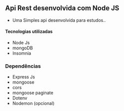 ## Api Rest desenvolvida com Node JS

- Uma Simples api desenvolvida para estudos..

#### Tecnologias utilizadas
 * Node Js
 * mongoDB
 * Insomnia

 ### Dependências
* Express Js
* mongoose
* cors
* mongoose paginate
* Dotenv
* Nodemon (opcional)